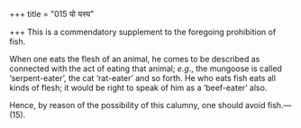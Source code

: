 +++
title = "015 यो यस्य"

+++
This is a commendatory supplement to the foregoing prohibition of fish.

When one eats the flesh of an animal, he comes to be described as
connected with the act of eating that animal; *e.g*., the mungoose is
called ‘serpent-eater’, the cat ‘rat-eater’ and so forth. He who eats
fish eats all kinds of flesh; it would be right to speak of him as a
‘beef-eater’ also.

Hence, by reason of the possibility of this calumny, one should avoid
fish.—(15).


